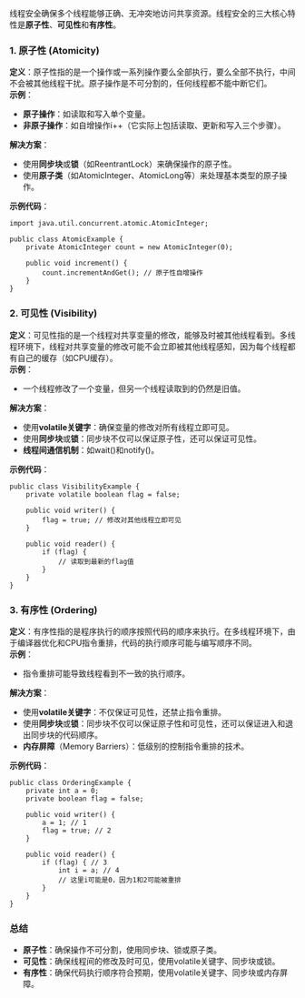 线程安全确保多个线程能够正确、无冲突地访问共享资源。线程安全的三大核心特性是**原子性**、**可见性**和**有序性**。
### 1. 原子性 (Atomicity)
**定义**：原子性指的是一个操作或一系列操作要么全部执行，要么全部不执行，中间不会被其他线程干扰。原子操作是不可分割的，任何线程都不能中断它们。<br />**示例**：

- **原子操作**：如读取和写入单个变量。
- **非原子操作**：如自增操作i++（它实际上包括读取、更新和写入三个步骤）。

**解决方案**：

- 使用**同步块**或**锁**（如ReentrantLock）来确保操作的原子性。
- 使用**原子类**（如AtomicInteger、AtomicLong等）来处理基本类型的原子操作。

**示例代码**：
```
import java.util.concurrent.atomic.AtomicInteger;

public class AtomicExample {
    private AtomicInteger count = new AtomicInteger(0);

    public void increment() {
        count.incrementAndGet(); // 原子性自增操作
    }
}
```
### 2. 可见性 (Visibility)
**定义**：可见性指的是一个线程对共享变量的修改，能够及时被其他线程看到。多线程环境下，线程对共享变量的修改可能不会立即被其他线程感知，因为每个线程都有自己的缓存（如CPU缓存）。<br />**示例**：

- 一个线程修改了一个变量，但另一个线程读取到的仍然是旧值。

**解决方案**：

- 使用**volatile关键字**：确保变量的修改对所有线程立即可见。
- 使用**同步块**或**锁**：同步块不仅可以保证原子性，还可以保证可见性。
- **线程间通信机制**：如wait()和notify()。

**示例代码**：
```
public class VisibilityExample {
    private volatile boolean flag = false;

    public void writer() {
        flag = true; // 修改对其他线程立即可见
    }

    public void reader() {
        if (flag) {
            // 读取到最新的flag值
        }
    }
}
```
### 3. 有序性 (Ordering)
**定义**：有序性指的是程序执行的顺序按照代码的顺序来执行。在多线程环境下，由于编译器优化和CPU指令重排，代码的执行顺序可能与编写顺序不同。<br />**示例**：

- 指令重排可能导致线程看到不一致的执行顺序。

**解决方案**：

- 使用**volatile关键字**：不仅保证可见性，还禁止指令重排。
- 使用**同步块**或**锁**：同步块不仅可以保证原子性和可见性，还可以保证进入和退出同步块的代码顺序。
- **内存屏障**（Memory Barriers）：低级别的控制指令重排的技术。

**示例代码**：
```
public class OrderingExample {
    private int a = 0;
    private boolean flag = false;

    public void writer() {
        a = 1; // 1
        flag = true; // 2
    }

    public void reader() {
        if (flag) { // 3
            int i = a; // 4
            // 这里i可能是0，因为1和2可能被重排
        }
    }
}
```
### 总结

- **原子性**：确保操作不可分割，使用同步块、锁或原子类。
- **可见性**：确保线程间的修改及时可见，使用volatile关键字、同步块或锁。
- **有序性**：确保代码执行顺序符合预期，使用volatile关键字、同步块或内存屏障。
